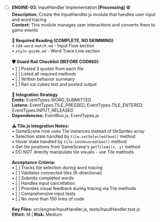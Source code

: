 - [ ] **ENGINE-03**: InputHandler Implementation **[Processing]** 🟢<br/>**Description:** Create the InputHandler.js module that handles user input and word tracing<br/>**Context:** This module manages user interactions and converts them to game events<br/><br/>**📖 Required Reading (COMPLETE, NO SKIMMING)**<br/>• `tdd-word-match.md` - Input Flow section<br/>• `style-guide.md` - Word Trace Line section<br/><br/>**🛡️ Guard Rail Checklist (BEFORE CODING):**<br/>• [ ] Posted 3 quotes from each file<br/>• [ ] Listed all required methods<br/>• [ ] Written behavior summary<br/>• [ ] Ran ice cubes test and posted output<br/><br/>**🔗 Integration Strategy**<br/>**Emits:** EventTypes.WORD_SUBMITTED<br/>**Listens:** EventTypes.TILE_PRESSED, EventTypes.TILE_ENTERED, EventTypes.INPUT_RELEASED<br/>**Dependencies:** EventBus.js, EventTypes.js<br/><br/>**⚠️ Tile.js Integration Notes:**<br/>• GameScene now uses Tile instances instead of tileSprites array<br/>• Selection state handled by `tile.setSelected(bool)` method<br/>• Hover state handled by `tile.setHovered(bool)` method<br/>• Get tile positions from GameScene's `getTileAt(x, y)` method<br/>• DO NOT directly manipulate tile visuals - use Tile methods<br/><br/>**Acceptance Criteria:**<br/>• [ ] Tracks tile selection during word tracing<br/>• [ ] Validates connected tiles (8-directional)<br/>• [ ] Submits completed words<br/>• [ ] Handles input cancellation<br/>• [ ] Provides visual feedback during tracing via Tile methods<br/>• [ ] Comprehensive input tests<br/>• [ ] No more than 150 lines of code<br/><br/>**Key Files:** src/engine/InputHandler.js, tests/InputHandler.test.js<br/>**Effort:** M | **Risk:** Medium